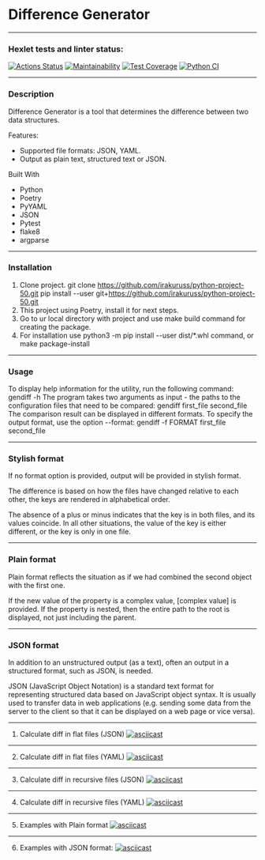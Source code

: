 # Difference Generator
___
### Hexlet tests and linter status:
[![Actions Status](https://github.com/irakuruss/python-project-50/workflows/hexlet-check/badge.svg)](https://github.com/irakuruss/python-project-50/actions)
[![Maintainability](https://api.codeclimate.com/v1/badges/3f10fbe2a4cc417ffd52/maintainability)](https://codeclimate.com/github/irakuruss/python-project-50/maintainability)
[![Test Coverage](https://api.codeclimate.com/v1/badges/3f10fbe2a4cc417ffd52/test_coverage)](https://codeclimate.com/github/irakuruss/python-project-50/test_coverage)
[![Python CI](https://github.com/irakuruss/python-project-50/actions/workflows/main.yml/badge.svg)](https://github.com/irakuruss/python-project-50/actions/workflows/main.yml)
___
### Description
Difference Generator is a tool that determines the difference between two data structures.

Features:
 - Supported file formats: JSON, YAML.
 - Output as plain text, structured text or JSON.

Built With
- Python
- Poetry
- PyYAML
- JSON
- Pytest
- flake8
- argparse
___
### Installation
1. Clone project.
git clone https://github.com/irakuruss/python-project-50.git
pip install --user git+https://github.com/irakuruss/python-project-50.git
2. This project using Poetry, install it for next steps.
3. Go to ur local directory with project and use make build command for creating the package.
4. For installation use python3 -m pip install --user dist/*.whl command, or make package-install
___
### Usage
To display help information for the utility, run the following command: 
gendiff -h
The program takes two arguments as input - the paths to the configuration files that need to be compared: 
gendiff first_file second_file
The comparison result can be displayed in different formats. To specify the output format, use the option --format:
gendiff -f FORMAT first_file second_file
___
### Stylish format

If no format option is provided, output will be provided in stylish format.

The difference is based on how the files have changed relative to each other, the keys are rendered in alphabetical order.

The absence of a plus or minus indicates that the key is in both files, and its values coincide. In all other situations, the value of the key is either different, or the key is only in one file.
___
### Plain format

Plain format reflects the situation as if we had combined the second object with the first one.

If the new value of the property is a complex value, [complex value] is provided.
If the property is nested, then the entire path to the root is displayed, not just including the parent.
___
### JSON format

In addition to an unstructured output (as a text), often an output in a structured format, such as JSON, is needed.

JSON (JavaScript Object Notation) is a standard text format for representing structured data based on JavaScript object syntax. It is usually used to transfer data in web applications (e.g. sending some data from the server to the client so that it can be displayed on a web page or vice versa).
___
1. Calculate diff in flat files (JSON)
[![asciicast](https://asciinema.org/a/tNWxhfCoAZ5HgWi6pNJQCHQ29.svg)](https://asciinema.org/a/tNWxhfCoAZ5HgWi6pNJQCHQ29)
___
2. Calculate diff in flat files (YAML)
[![asciicast](https://asciinema.org/a/qDOp2Y2ECv107YZkTwulwLhjR.svg)](https://asciinema.org/a/qDOp2Y2ECv107YZkTwulwLhjR)
___
3. Calculate diff in recursive files (JSON)
[![asciicast](https://asciinema.org/a/ql7k0v3b9AhKx4n5ArVN0dvvD.svg)](https://asciinema.org/a/ql7k0v3b9AhKx4n5ArVN0dvvD)
___
4. Calculate diff in recursive files (YAML)
[![asciicast](https://asciinema.org/a/Spbt7D5QcxGyFYaioawqjn7xI.svg)](https://asciinema.org/a/Spbt7D5QcxGyFYaioawqjn7xI)
___
5. Examples with Plain format
[![asciicast](https://asciinema.org/a/ZjwQ02DScR4aM9aS9jIVG40j6.svg)](https://asciinema.org/a/ZjwQ02DScR4aM9aS9jIVG40j6)
___
6. Examples with JSON format:
[![asciicast](https://asciinema.org/a/yB4ONwbLWR0ZLtIuwly2qbuRL.svg)](https://asciinema.org/a/yB4ONwbLWR0ZLtIuwly2qbuRL)

